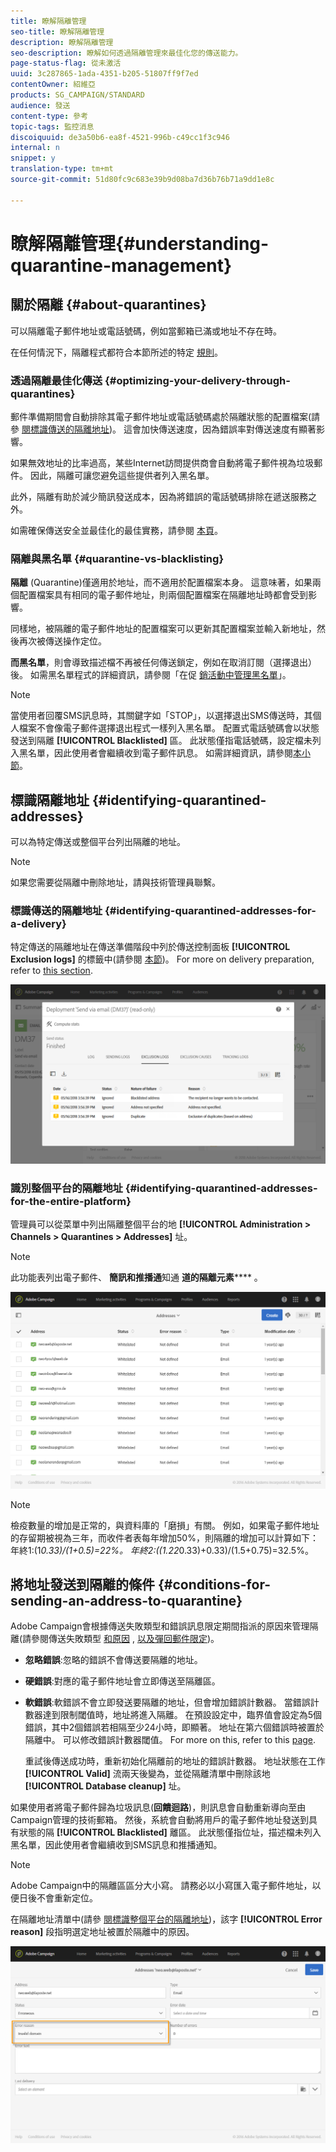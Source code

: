```yaml
---
title: 瞭解隔離管理
seo-title: 瞭解隔離管理
description: 瞭解隔離管理
seo-description: 瞭解如何透過隔離管理來最佳化您的傳送能力。
page-status-flag: 從未激活
uuid: 3c287865-1ada-4351-b205-51807ff9f7ed
contentOwner: 紹維亞
products: SG_CAMPAIGN/STANDARD
audience: 發送
content-type: 參考
topic-tags: 監控消息
discoiquuid: de3a50b6-ea8f-4521-996b-c49cc1f3c946
internal: n
snippet: y
translation-type: tm+mt
source-git-commit: 51d80fc9c683e39b9d08ba7d36b76b71a9dd1e8c

---
```



# 瞭解隔離管理{#understanding-quarantine-management}

## 關於隔離 {#about-quarantines}

可以隔離電子郵件地址或電話號碼，例如當郵箱已滿或地址不存在時。

在任何情況下，隔離程式都符合本節所述的特定 [規則](#conditions-for-sending-an-address-to-quarantine)。

### 透過隔離最佳化傳送 {#optimizing-your-delivery-through-quarantines}

郵件準備期間會自動排除其電子郵件地址或電話號碼處於隔離狀態的配置檔案(請參 [閱標識傳送的隔離地址](#identifying-quarantined-addresses-for-a-delivery))。 這會加快傳送速度，因為錯誤率對傳送速度有顯著影響。

如果無效地址的比率過高，某些Internet訪問提供商會自動將電子郵件視為垃圾郵件。 因此，隔離可讓您避免這些提供者列入黑名單。

此外，隔離有助於減少簡訊發送成本，因為將錯誤的電話號碼排除在遞送服務之外。

如需確保傳送安全並最佳化的最佳實務，請參閱 [本頁](https://docs.campaign.adobe.com/doc/standard/getting_started/en/ACS_DeliveryBestPractices.html)。

### 隔離與黑名單 {#quarantine-vs-blacklisting}

**隔離** (Quarantine)僅適用於地址，而不適用於配置檔案本身。 這意味著，如果兩個配置檔案具有相同的電子郵件地址，則兩個配置檔案在隔離地址時都會受到影響。

同樣地，被隔離的電子郵件地址的配置檔案可以更新其配置檔案並輸入新地址，然後再次被傳送操作定位。

**而黑名單**，則會導致描述檔不再被任何傳送鎖定，例如在取消訂閱（選擇退出）後。 如需黑名單程式的詳細資訊，請參閱「在促 [銷活動中管理黑名單](../../audiences/using/about-opt-in-and-opt-out-in-campaign.md)」。

>[!NOTE]
>
>當使用者回覆SMS訊息時，其關鍵字如「STOP」，以選擇退出SMS傳送時，其個人檔案不會像電子郵件選擇退出程式一樣列入黑名單。 配置式電話號碼會以狀態發送到隔離 **[!UICONTROL Blacklisted]** 區。 此狀態僅指電話號碼，設定檔未列入黑名單，因此使用者會繼續收到電子郵件訊息。 如需詳細資訊，請參閱[本小節](../../channels/using/managing-incoming-sms.md#managing-stop-sms)。

## 標識隔離地址 {#identifying-quarantined-addresses}

可以為特定傳送或整個平台列出隔離的地址。

>[!NOTE]
>
>如果您需要從隔離中刪除地址，請與技術管理員聯繫。

### 標識傳送的隔離地址 {#identifying-quarantined-addresses-for-a-delivery}

特定傳送的隔離地址在傳送準備階段中列於傳送控制面板 **[!UICONTROL Exclusion logs]** 的標籤中(請參閱 [本節](../../sending/using/monitoring-a-delivery.md#exclusion-logs))。 For more on delivery preparation, refer to [this section](../../sending/using/preparing-the-send.md).

![](assets/exclusion_logs.png)

### 識別整個平台的隔離地址 {#identifying-quarantined-addresses-for-the-entire-platform}

管理員可以從菜單中列出隔離整個平台的地 **[!UICONTROL Administration > Channels > Quarantines > Addresses]** 址。

>[!NOTE]
>
>此功能表列出電子郵件、 **簡訊和推播通**&#x200B;知通 **道的隔離元素****** 。

![](assets/quarantines1.png)

>[!NOTE]
>
>檢疫數量的增加是正常的，與資料庫的「磨損」有關。 例如，如果電子郵件地址的存留期被視為三年，而收件者表每年增加50%，則隔離的增加可以計算如下：年終1:(1*0.33)/(1+0.5)=22%。 年終2:((1.22*0.33)+0.33)/(1.5+0.75)=32.5%。

## 將地址發送到隔離的條件 {#conditions-for-sending-an-address-to-quarantine}

Adobe Campaign會根據傳送失敗類型和錯誤訊息限定期間指派的原因來管理隔離(請參閱傳送失敗類型 [和原因](../../sending/using/understanding-delivery-failures.md#delivery-failure-types-and-reasons) , [以及彈回郵件限定](../../sending/using/understanding-delivery-failures.md#bounce-mail-qualification))。

* **忽略錯誤**:忽略的錯誤不會傳送要隔離的地址。
* **硬錯誤**:對應的電子郵件地址會立即傳送至隔離區。
* **軟錯誤**:軟錯誤不會立即發送要隔離的地址，但會增加錯誤計數器。 當錯誤計數器達到限制閾值時，地址將進入隔離。 在預設設定中，臨界值會設定為5個錯誤，其中2個錯誤若相隔至少24小時，即顯著。 地址在第六個錯誤時被置於隔離中。 可以修改錯誤計數器閾值。 For more on this, refer to this [page](../../administration/using/configuring-email-channel.md#email-channel-parameters).

   重試後傳送成功時，重新初始化隔離前的地址的錯誤計數器。 地址狀態在工作 **[!UICONTROL Valid]** 流兩天後變為，並從隔離清單中刪除該地 **[!UICONTROL Database cleanup]** 址。

如果使用者將電子郵件歸為垃圾訊息(**回饋迴路**)，則訊息會自動重新導向至由Campaign管理的技術郵箱。 然後，系統會自動將用戶的電子郵件地址發送到具有狀態的隔 **[!UICONTROL Blacklisted]** 離區。 此狀態僅指位址，描述檔未列入黑名單，因此使用者會繼續收到SMS訊息和推播通知。

>[!NOTE]
Adobe Campaign中的隔離區區分大小寫。 請務必以小寫匯入電子郵件地址，以便日後不會重新定位。

在隔離地址清單中(請參 [閱標識整個平台的隔離地址](#identifying-quarantined-addresses-for-the-entire-platform))，該字 **[!UICONTROL Error reason]** 段指明選定地址被置於隔離中的原因。

![](assets/quarantines2.png)


